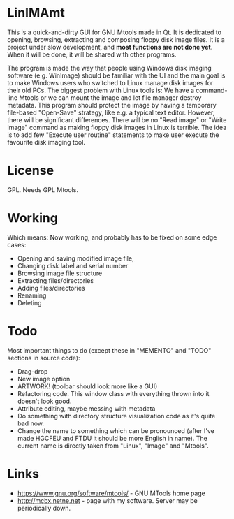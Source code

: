 LinIMAmt
========
This is a quick-and-dirty GUI for GNU Mtools made in Qt. It is dedicated to opening, browsing, extracting and composing 
floppy disk image files. It is a project under slow development, and **most functions are not done yet**. When
it will be done, it will be shared with other programs.

The program is made the way that people using Windows disk imaging software (e.g. WinImage) should be familiar with
the UI and the main goal is to make Windows users who switched to Linux manage disk images for their old PCs.
The biggest problem with Linux tools is: We have a command-line Mtools or we can mount the image and let file
manager destroy metadata. This program should protect the image by having a temporary file-based "Open-Save" strategy, 
like e.g. a typical text editor.
However, there will be significant differences. There will be no "Read image" or "Write image" command
as making floppy disk images in Linux is terrible. The idea is to add few "Execute user routine" statements
to make user execute the favourite disk imaging tool.


License
=====================
GPL. Needs GPL Mtools.

Working
===========
Which means: Now working, and probably has to be fixed on some edge cases:
* Opening and saving modified image file,
* Changing disk label and serial number
* Browsing image file structure
* Extracting files/directories
* Adding files/directories
* Renaming
* Deleting


Todo
=========
Most important things to do (except these in "MEMENTO" and "TODO" sections in source code):
 * Drag-drop
 * New image option
 * ARTWORK! (toolbar should look more like a GUI)
 * Refactoring code. This window class with everything thrown into it doesn't look good.
 * Attribute editing, maybe messing with metadata
 * Do something with directory structure visualization code as it's quite bad now.
 * Change the name to something which can be pronounced (after I've made HGCFEU and FTDU it should be more English in name). The current name is directly 
  taken from "Linux", "Image" and "Mtools".


Links
=======

 * https://www.gnu.org/software/mtools/ - GNU MTools home page
 * http://mcbx.netne.net - page with my software. Server may be periodically down.

